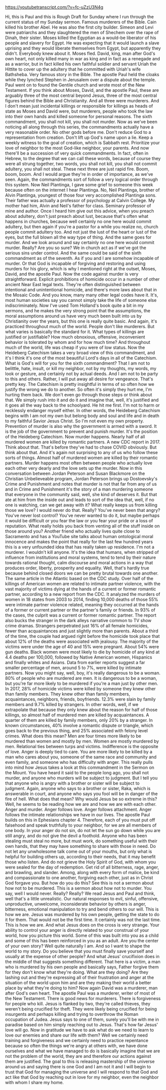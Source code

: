 https://youtubetranscript.com/?v=fc-uZzU3N4g

 Hi, this is Paul and this is Rough Draft for Sunday where I run through the current status of my Sunday sermon. Famous murderers of the Bible. Cain killed his brother Abel. He was also the first city builder. Simeon and Levi were patriarchs and they slaughtered the men of Shechem over the rape of Dinah, their sister. Moses killed the Egyptian as a would-be liberator of his people and slavery for Egypt. He was expecting that it would launch a slave uprising and they would liberate themselves from Egypt, but apparently they didn't. Everybody knew about it. Moses fled. David, king, man after God's own heart, not only killed many in war as king and in fact as a renegade and as a warrior, but in fact killed his own faithful soldier and servant Uriah the Hittite to cover up the adultery that he committed with Uriah's wife Bathsheba. Very famous story in the Bible. The apostle Paul held the cloaks while they lynched Stephen in Jerusalem over a dispute about the temple. Paul went on to found the Gentile church and wrote most of the New Testament. If you think about Moses, David, and the apostle Paul, these are arguably three of the most central beyond Jesus, three of the most central figures behind the Bible and Christianity. And all three were murderers. And I don't mean just incidental killings or responsible for killings as heads of state as Moses and David were, but murderers, people who took the law into their own hands and killed someone for personal reasons. The sixth commandment, you shall not kill, you shall not murder. Now as we've been noticing all along through this series, the commandments actually have a very reasonable order. No other gods before me. Don't reduce God to a representation from creation. Don't lift up God's name upon a lie. Keep a weekly witness to the goal of creation, which is Sabbath rest. Prioritize your love of neighbor to the most God-like neighbor, your parents. And now there'll be a succession of very quick commandments. In fact, often in Hebrew, to the degree that we can call these words, because of course they were all strung together, two words, you shall not kill, you shall not commit adultery, you shall not steal. These next three are just rapid fire. Boom, boom, boom. And I would argue they're in order of importance, as we've seen. Again, the commandments sort of follow a very logical order through this system. Now Neil Plantinga, I gave some grief to someone this week because often on the internet I hear Plantinga. No, Neil Plantinga, brother of Alvin Plantinga, youngest of those four very accomplished Plantinga sons. Their father was actually a professor of psychology at Calvin College. My mother had him, Alvin and Neil's father for class. Seminary professor of mine and author. Once I heard him give out this advice, when you preach about adultery, don't just preach about lust, because that's often what happens in churches, because well certainly no one here would commit adultery, but then again if you're a pastor for a while you realize no, church people commit adultery too. And not just the lust of the heart or lust of the eyes, but the full blown all the way type of thing. And the same goes for murder. And we look around and say certainly no one here would commit murder. Really? Are you so sure? We in church act as if we've got the serious sins under control. And the same could be said of the sixth commandment as of the seventh. As if you and I are somehow incapable of murder. Or that God is incapable of forgiving and restoring and using murders for his glory, which is why I mentioned right at the outset, Moses, David, and the apostle Paul. Now the code against murder is very straightforward. Explicit prohibitions of homicide occur in a number of other ancient Near East legal texts. They're often distinguished between intentional and unintentional homicide, and there's more laws about that in the Mosaic Code. And you know, many many other legal codes have it. It's, most human societies say you cannot simply take the life of someone else indiscriminately. Now I've used Tom Holland's book quite a bit in my sermons, and he makes the very strong point that the assumptions, the moral assumptions around us have very much been built into us by Christianity over the years, but this one is really quite basic. And again, it's practiced throughout much of the world. People don't like murderers. But what varies is basically the standard for it. What types of killings are justified or justifiable? How much obnoxious, offensive, inconvenient behavior is tolerated by whom and for how much time? And throughout much of the world, life was cheap if you were of low status. Now the Heideberg Catechism takes a very broad view of this commandment, and it's I think it's one of the most beautiful Lord's days in all of the Catechism. What is God's will for you for the sixth commandment? That I am not to belittle, hate, insult, or kill my neighbor, not by my thoughts, my words, my look or gesture, and certainly not by actual deeds. And I am not to be party to this and others. Rather, I will put away all desire for vengeance. That's pretty key. The Catechism is pretty insightful in terms of so often how we justify the wrong we do to another. So often it's simply they hurt me, I'm hurting them back. We don't even go through those steps or think about that. We simply rush into it and do it and imagine that, well, it's justified and it goes all the way back to the schoolyard. He hit me first. I'm not to harm or recklessly endanger myself either. In other words, the Heideberg Catechism begins with I am not my own but belong body and soul and life and in death to my faithful Savior Jesus Christ. So I'm not even my own property. Prevention of murder is also why the government is armed with a sword. It is the job of the government to prevent and punish murder. It's the position of the Heideberg Catechism. Now murder happens. Nearly half of all murdered women are killed by romantic partners. A new CDC report in 2017. Think about that. That's before they've had to chase COVID obviously. But think about that. And it's again not surprising to any of us who follow these sorts of things. Almost half of murdered women are killed by their romantic partners. Murder happens most often between people who actually love each other very dearly and the love sets up the murder. Now in this conversation between Jordan Peterson and Susan Blackmore on the Christian Unbelieveable program, Jordan Peterson brings up Dostoevsky's Crime and Punishment and notes that murder is not that far from any of us and in Crime and Punishment it's the story of a man murdering someone that everyone in the community said, well, she kind of deserves it. But that ate at him from the inside out and leads to sort of the idea that, well, if no one is watching, can we get away with it? What really keeps us from killing those we love? I would never do that. Really? You've never been that angry? You've never lost control? You've never wanted to do it, but maybe perhaps it would be difficult or you fear the law or you fear your pride or a loss of reputation. What really holds you back from venting all of the stuff inside on those around you? Another friend who actually lives quite close to Sacramento and has a YouTube site talks about human ontological moral innocence and makes the point that really for the last few hundred years this is a very unfounded idea that has really taken up residence. I'm not a murderer. I wouldn't kill anyone. It's the idea that humans, when stripped of influence from institutions and moral systems, tend to tend by their nature towards rational thought, calm discourse and moral actions in a way that produces order, liberty, prosperity and equality. Well, that's hardly true because behind closed doors we can be pretty brutal towards one another. The same article in the Atlantic based on the CDC study. Over half of the killings of American women are related to intimate partner violence, with the vast majority of victims dying at the hands of a current or former romantic partner, according to a new report from the CDC. It analyzed the murders of women in 18 states from 2003 to 2014, finding 10,000 deaths of those 55% were intimate partner violence related, meaning they occurred at the hands of a former or current partner or the partner's family or friends. In 93% of the cases, the culprit was a current or former romantic partner. The report also bucks the stranger in the dark alleys narrative common to TV show crime dramas. Strangers perpetrated just 16% of all female homicides, fewer than acquaintances and just slightly more than parents. About a third of the time, the couple had argued right before the homicide took place that about 12% of the deaths were associated with jealousy. The majority of the victims were under the age of 40 and 15% were pregnant. About 54% were gun deaths. Black women were most likely to die by homicide of any kind at 4.4 deaths per 100,000, followed by Native American women, Hispanics and finally whites and Asians. Data from earlier reports suggest a far smaller percentage of men, around 5 to 7%, were killed by intimate partners. Now you might say, well, boy, it's really dangerous to be a woman. 80% of people who are murdered are men. It is dangerous to be a woman, but you're far more likely to be murdered if you're a man just by other men. In 2017, 28% of homicide victims were killed by someone they knew other than family members. They knew other than family members, acquaintances, neighbors, friends, boyfriends. 12.3% were slain by family members and 9.7% killed by strangers. In other words, well, if we extrapolate that because they only knew about the reason for half of those killings, so almost half of murdered men are killed by acquaintances. A quarter of them are killed by family members, only 20% by a stranger. In known circumstances, 40% involve a romantic dispute or triangle, which goes back to the previous thing, and 25% associated with felony level crimes. What does this mean? Men are four times more likely to be murdered than women and mostly by men. Women are mostly murdered by men. Relational ties between turps and victims. Indifference is the opposite of love. Anger is deeply tied to care. You are more likely to be killed by a man who cares about you, someone of the same race and community and even family, and someone who has difficulty with anger. This really pulls into mind how Jesus takes a look at this commandment in the Sermon on the Mount. You have heard it said to the people long ago, you shall not murder, and anyone who murders will be subject to judgment. But I tell you that anyone who is angry with a brother or sister will be subject to judgment. Again, anyone who says to a brother or sister, Raka, which is answerable in court, and anyone who says you fool will be in danger of the fire of hell. What does that mean? Why would Jesus be so extreme in this? Well, he seems to be reading how we are and how we are with each other. Anger and murder. Anger follows love. Anger follows attachment. Anger follows the intimate relationships we have in our lives. The apostle Paul builds on this in Ephesians chapter 4. Therefore, each of you must put off falsehood and speak truthfully to your neighbor, for we are all members of one body. In your anger do not sin, do not let the sun go down while you are still angry, and do not give the devil a foothold. Anyone who has been stealing must steal no more, but must work, do something useful with their own hands, that they may have something to share with those in need. Do not let any unwholesome talk come out of your mouths, but only what is helpful for building others up, according to their needs, that it may benefit those who listen. And do not grieve the Holy Spirit of God, with whom you were sealed for the day of redemption. Get rid of all bitterness, rage, anger, and brawling, and slander. Among, along with every form of malice, be kind and compassionate to one another, forgiving each other, just as in Christ God forgave you. But how do you do this? See this is not a sermon about how not to be murdered. This is a sermon about how not to murder. You say, well I would never. Really? Really? We read Jesus and Paul and think, well that's a little unrealistic. Our natural responses to evil, sinful, offensive, unproductive, unwelcome, inconsiderate behavior by others is anger, bitterness, emotional manipulation to try and bend others to our will. This is how we are. Jesus was murdered by his own people, getting the state to do it for them. That would not be the first time. It certainly was not the last time. This is how we are. And what Jesus does on the cross is very strange. Your ability to control your anger is directly related to your construal of your world, how you picture this world. Some of this was built into you as a child and some of this has been reinforced in you as an adult. Are you the center of your own story? Well quite naturally I am. And so I want to shape the world to my story. Do you believe that you must finally save yourself and usually at the expense of other people? And what Jesus' crucifixion does in the middle of that suggests something different. That here is a victim, a man who is murdered by his own people and basically says, Father forgive them for they don't know what they're doing. What are they doing? Are they lashing out and they're expressing all of their frustration and anger at the situation of the world upon him and are they making their world a better place by what they're doing to him? Now again David was a murderer, man after God's own heart. The apostle Paul was a murderer, writer of most of the New Testament. There is good news for murderers. There is forgiveness for people who kill. Jesus is flanked by two, they're called thieves, they weren't being crucified for theft. They were likely being crucified for being insurgents and perhaps killing and trying to overthrow the Roman occupation of Judea. Jesus says to one of them, surely you'll be with me in paradise based on him simply reaching out to Jesus. That's how far Jesus' love will go. Now in gratitude we have to ask what do we need to learn to love our enemies and share our life with them? Well we certainly need training and forgiveness and we certainly need to practice repentance because so often the things we're angry at others with, we have done ourselves and what we have managed to do is basically imagine that we are not the problem of the world, they are and therefore our actions against them are justified. The goal to this is releasing mastership of the universe around us and saying there is one God and I am not it and I will begin to trust that God for managing the universe and I will respond to that God and act like that God by reaching out in love for my neighbor, even the neighbor with whom I share my home.